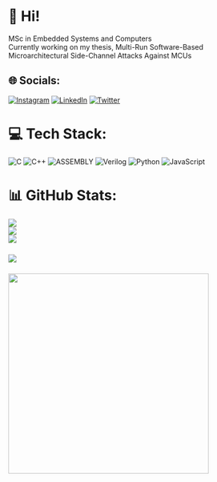 # 🚀 Hi!
MSc in Embedded Systems and Computers<br>Currently working on my thesis, Multi-Run Software-Based Microarchitectural Side-Channel Attacks Against MCUs


## 🌐 Socials:
[![Instagram](https://img.shields.io/badge/Instagram-%23E4405F.svg?logo=Instagram&logoColor=white)](https://instagram.com/andrebarbosa3) [![LinkedIn](https://img.shields.io/badge/LinkedIn-%230077B5.svg?logo=linkedin&logoColor=white)](https://linkedin.com/in/andre3barbosa) [![Twitter](https://img.shields.io/badge/Twitter-%231DA1F2.svg?logo=Twitter&logoColor=white)](https://twitter.com/andre3barbosa) 

# 💻 Tech Stack:
![C](https://img.shields.io/badge/c-%2300599C.svg?style=for-the-badge&logo=c&logoColor=white) 
![C++](https://img.shields.io/badge/c++-%2300599C.svg?style=for-the-badge&logo=c%2B%2B&logoColor=white) 
![ASSEMBLY](https://img.shields.io/badge/_-ASM-6E4C13.svg?style=for-the-badge)
![Verilog](https://img.shields.io/badge/Verilog-326da8?style=for-the-badge)
![Python](https://img.shields.io/badge/python-3670A0?style=for-the-badge&logo=python&logoColor=ffdd54) 
![JavaScript](https://img.shields.io/badge/javascript-%23323330.svg?style=for-the-badge&logo=javascript&logoColor=%23F7DF1E) 

# 📊 GitHub Stats:
![](https://github-readme-stats.vercel.app/api?username=andre3barbosa&theme=tokyonight&hide_border=false&include_all_commits=true&count_private=true)<br/>
![](https://github-readme-streak-stats.herokuapp.com/?user=andre3barbosa&theme=tokyonight&hide_border=false)<br/>
![](https://github-readme-stats.vercel.app/api/top-langs/?username=andre3barbosa&theme=tokyonight&hide_border=false&include_all_commits=true&count_private=true&layout=compact)

### 
![](https://quotes-github-readme.vercel.app/api?type=horizontal&theme=radical)

### 
<img src='https://randommeme-five.vercel.app/' style="height: 400px;"/>
